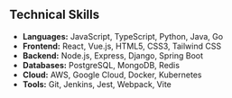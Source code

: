 ## Technical Skills

- **Languages:** JavaScript, TypeScript, Python, Java, Go
- **Frontend:** React, Vue.js, HTML5, CSS3, Tailwind CSS
- **Backend:** Node.js, Express, Django, Spring Boot
- **Databases:** PostgreSQL, MongoDB, Redis
- **Cloud:** AWS, Google Cloud, Docker, Kubernetes
- **Tools:** Git, Jenkins, Jest, Webpack, Vite
